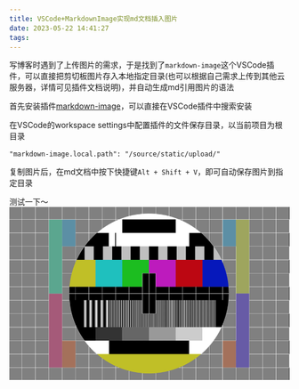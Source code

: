 ```yaml
---
title: VSCode+MarkdownImage实现md文档插入图片
date: 2023-05-22 14:41:27
tags:
---
```


写博客时遇到了上传图片的需求，于是找到了`markdown-image`这个VSCode插件，可以直接把剪切板图片存入本地指定目录(也可以根据自己需求上传到其他云服务器，详情可见插件文档说明)，并自动生成md引用图片的语法

首先安装插件[markdown-image](https://marketplace.visualstudio.com/items?itemName=hancel.markdown-image)，可以直接在VSCode插件中搜索安装

在VSCode的workspace settings中配置插件的文件保存目录，以当前项目为根目录
```
"markdown-image.local.path": "/source/static/upload/"
```

复制图片后，在md文档中按下快捷键`Alt + Shift + V`，即可自动保存图片到指定目录

测试一下～
![picture 3](../static/upload/a14600c2d161efcef736b9e9fed86c8bb59751037fa97c79ec91367ebb70bad7.png)  
